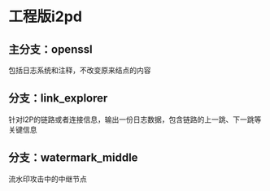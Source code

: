 # 工程版i2pd

## 主分支：openssl

包括日志系统和注释，不改变原来结点的内容

## 分支：link_explorer

针对I2P的链路或者连接信息，输出一份日志数据，包含链路的上一跳、下一跳等关键信息

## 分支：watermark_middle
流水印攻击中的中继节点
